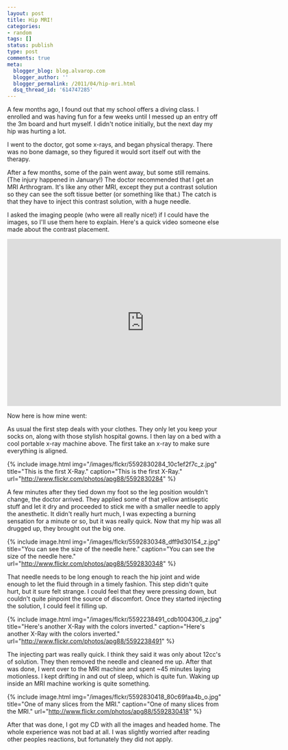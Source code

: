 ```yaml
---
layout: post
title: Hip MRI!
categories:
- random
tags: []
status: publish
type: post
comments: true
meta:
  blogger_blog: blog.alvarop.com
  blogger_author: ''
  blogger_permalink: /2011/04/hip-mri.html
  dsq_thread_id: '614747285'
---
```

A few months ago, I found out that my school offers a diving class. I enrolled and was having fun for a few weeks until I messed up an entry off the 3m board and hurt myself. I didn't notice initially, but the next day my hip was hurting a lot.

I went to the doctor, got some x-rays, and began physical therapy. There was no bone damage, so they figured it would sort itself out with the therapy.

After a few months, some of the pain went away, but some still remains. (The injury happened in January!) The doctor recommended that I get an MRI Arthrogram. It's like any other MRI, except they put a contrast solution so they can see the soft tissue better (or something like that.) The catch is that they have to inject this contrast solution, with a huge needle.

I asked the imaging people (who were all really nice!) if I could have the images, so I'll use them here to explain. Here's a quick video someone else made about the contrast placement.

<div style="text-align: center;"><iframe allowfullscreen="" frameborder="0" height="390" src="https://www.youtube.com/embed/2YJsuDxxNJE?rel=0" title="Hip Injection or Arthrogram " width="640"></iframe></div>

Now here is how mine went:

As usual the first step deals with your clothes. They only let you keep your socks on, along with those stylish hospital gowns. I then lay on a bed with a cool portable x-ray machine above. The first take an x-ray to make sure everything is aligned.

{% include image.html
            img="/images/flckr/5592830284_10c1ef2f7c_z.jpg"
            title="This is the first X-Ray."
            caption="This is the first X-Ray."
            url="http://www.flickr.com/photos/apg88/5592830284" %}

A few minutes after they tied down my foot so the leg position wouldn't change, the doctor arrived. They applied some of that yellow antiseptic stuff and let it dry and proceeded to stick me with a smaller needle to apply the anesthetic. It didn't really hurt much, I was expecting a burning sensation for a minute or so, but it was really quick. Now that my hip was all drugged up, they brought out the big one.

{% include image.html
            img="/images/flckr/5592830348_dff9d30154_z.jpg"
            title="You can see the size of the needle here."
            caption="You can see the size of the needle here."
            url="http://www.flickr.com/photos/apg88/5592830348" %}

That needle needs to be long enough to reach the hip joint and wide enough to let the fluid through in a timely fashion. This step didn't quite hurt, but it sure felt strange. I could feel that they were pressing down, but couldn't quite pinpoint the source of discomfort. Once they started injecting the solution, I could feel it filling up.

{% include image.html
            img="/images/flckr/5592238491_cdb1004306_z.jpg"
            title="Here's another X-Ray with the colors inverted."
            caption="Here's another X-Ray with the colors inverted."
            url="http://www.flickr.com/photos/apg88/5592238491" %}

The injecting part was really quick. I think they said it was only about 12cc's of solution. They then removed the needle and cleaned me up. After that was done, I went over to the MRI machine and spent ~45 minutes laying motionless. I kept drifting in and out of sleep, which is quite fun. Waking up inside an MRI machine working is quite something.

{% include image.html
            img="/images/flckr/5592830418_80c69faa4b_o.jpg"
            title="One of many slices from the MRI."
            caption="One of many slices from the MRI."
            url="http://www.flickr.com/photos/apg88/5592830418" %}

After that was done, I got my CD with all the images and headed home. The whole experience was not bad at all. I was slightly worried after reading other peoples reactions, but fortunately they did not apply.
